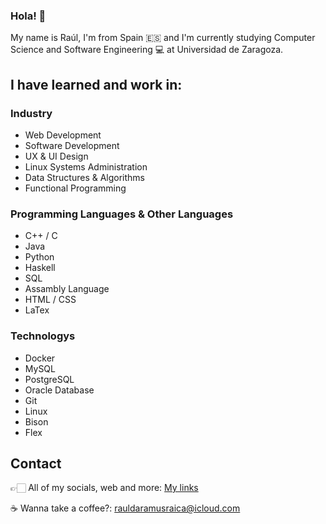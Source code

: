 ### Hola! 👋

My name is Raúl, I'm from Spain 🇪🇸 and I'm currently studying Computer Science and Software Engineering 💻 at Universidad de Zaragoza.

## I have learned and work in:
### Industry
* Web Development 
* Software Development
* UX & UI Design
* Linux Systems Administration
* Data Structures & Algorithms
* Functional Programming

### Programming Languages & Other Languages
* C++ / C
* Java
* Python
* Haskell
* SQL
* Assambly Language
* HTML / CSS
* LaTex

### Technologys
* Docker
* MySQL
* PostgreSQL
* Oracle Database
* Git
* Linux
* Bison
* Flex

## Contact
👉🏻 All of my socials, web and more: [My links](https://rauldaramus.bio.link)

☕️ Wanna take a coffee?: [rauldaramusraica@icloud.com](mailto:rauldaramusraica@icloud.com)

<!--
**RaulDaramus/rauldaramus** is a ✨ _special_ ✨ repository because its `README.md` (this file) appears on your GitHub profile.

Here are some ideas to get you started:

- 🔭 I’m currently working on ...
- 🌱 I’m currently learning ...
- 👯 I’m looking to collaborate on ...
- 🤔 I’m looking for help with ...
- 💬 Ask me about ...
- 📫 How to reach me: ...
- 😄 Pronouns: ...
- ⚡ Fun fact: ...
-->
